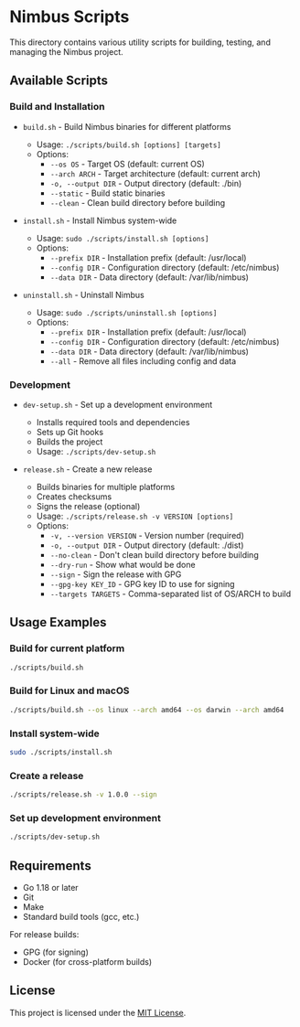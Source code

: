 # Nimbus Scripts

This directory contains various utility scripts for building, testing, and managing the Nimbus project.

## Available Scripts

### Build and Installation

- `build.sh` - Build Nimbus binaries for different platforms
  - Usage: `./scripts/build.sh [options] [targets]`
  - Options:
    - `--os OS` - Target OS (default: current OS)
    - `--arch ARCH` - Target architecture (default: current arch)
    - `-o, --output DIR` - Output directory (default: ./bin)
    - `--static` - Build static binaries
    - `--clean` - Clean build directory before building

- `install.sh` - Install Nimbus system-wide
  - Usage: `sudo ./scripts/install.sh [options]`
  - Options:
    - `--prefix DIR` - Installation prefix (default: /usr/local)
    - `--config DIR` - Configuration directory (default: /etc/nimbus)
    - `--data DIR` - Data directory (default: /var/lib/nimbus)

- `uninstall.sh` - Uninstall Nimbus
  - Usage: `sudo ./scripts/uninstall.sh [options]`
  - Options:
    - `--prefix DIR` - Installation prefix (default: /usr/local)
    - `--config DIR` - Configuration directory (default: /etc/nimbus)
    - `--data DIR` - Data directory (default: /var/lib/nimbus)
    - `--all` - Remove all files including config and data

### Development

- `dev-setup.sh` - Set up a development environment
  - Installs required tools and dependencies
  - Sets up Git hooks
  - Builds the project
  - Usage: `./scripts/dev-setup.sh`

- `release.sh` - Create a new release
  - Builds binaries for multiple platforms
  - Creates checksums
  - Signs the release (optional)
  - Usage: `./scripts/release.sh -v VERSION [options]`
  - Options:
    - `-v, --version VERSION` - Version number (required)
    - `-o, --output DIR` - Output directory (default: ./dist)
    - `--no-clean` - Don't clean build directory before building
    - `--dry-run` - Show what would be done
    - `--sign` - Sign the release with GPG
    - `--gpg-key KEY_ID` - GPG key ID to use for signing
    - `--targets TARGETS` - Comma-separated list of OS/ARCH to build

## Usage Examples

### Build for current platform
```bash
./scripts/build.sh
```

### Build for Linux and macOS
```bash
./scripts/build.sh --os linux --arch amd64 --os darwin --arch amd64
```

### Install system-wide
```bash
sudo ./scripts/install.sh
```

### Create a release
```bash
./scripts/release.sh -v 1.0.0 --sign
```

### Set up development environment
```bash
./scripts/dev-setup.sh
```

## Requirements

- Go 1.18 or later
- Git
- Make
- Standard build tools (gcc, etc.)

For release builds:
- GPG (for signing)
- Docker (for cross-platform builds)

## License

This project is licensed under the [MIT License](../LICENSE).

